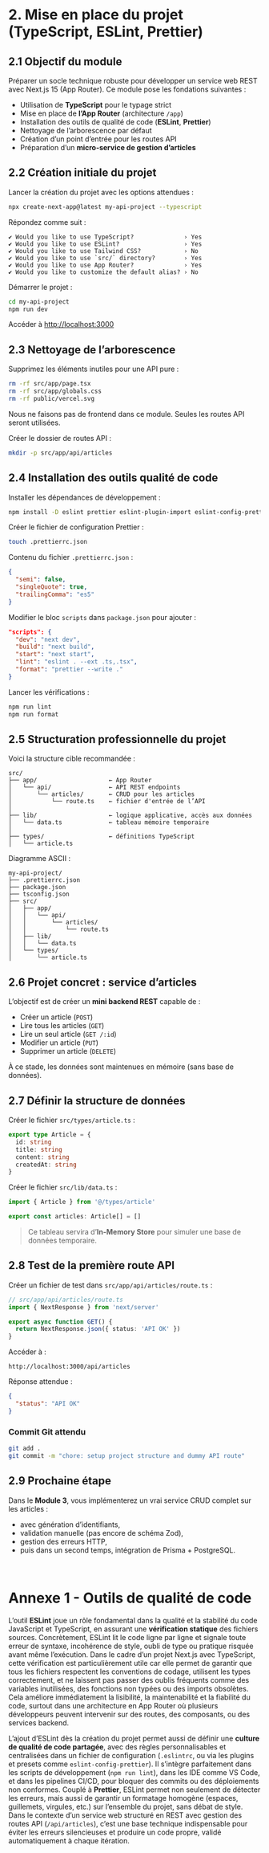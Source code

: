# <span id="module-2-setup">2. Mise en place du projet (TypeScript, ESLint, Prettier)</span>


## <span id="2.1">2.1 Objectif du module</span>

Préparer un socle technique robuste pour développer un service web REST avec Next.js 15 (App Router).
Ce module pose les fondations suivantes :

* Utilisation de **TypeScript** pour le typage strict
* Mise en place de **l’App Router** (architecture `/app`)
* Installation des outils de qualité de code (**ESLint**, **Prettier**)
* Nettoyage de l’arborescence par défaut
* Création d’un point d’entrée pour les routes API
* Préparation d’un **micro-service de gestion d’articles**



## <span id="2.2">2.2 Création initiale du projet</span>

Lancer la création du projet avec les options attendues :

```bash
npx create-next-app@latest my-api-project --typescript
```

Répondez comme suit :

```
✔ Would you like to use TypeScript?              › Yes
✔ Would you like to use ESLint?                  › Yes
✔ Would you like to use Tailwind CSS?            › No
✔ Would you like to use `src/` directory?        › Yes
✔ Would you like to use App Router?              › Yes
✔ Would you like to customize the default alias? › No
```

Démarrer le projet :

```bash
cd my-api-project
npm run dev
```

Accéder à [http://localhost:3000](http://localhost:3000)



## <span id="2.3">2.3 Nettoyage de l’arborescence</span>

Supprimez les éléments inutiles pour une API pure :

```bash
rm -rf src/app/page.tsx
rm -rf src/app/globals.css
rm -rf public/vercel.svg
```

Nous ne faisons pas de frontend dans ce module. Seules les routes API seront utilisées.

Créer le dossier de routes API :

```bash
mkdir -p src/app/api/articles
```



## <span id="2.4">2.4 Installation des outils qualité de code</span>

Installer les dépendances de développement :

```bash
npm install -D eslint prettier eslint-plugin-import eslint-config-prettier
```

Créer le fichier de configuration Prettier :

```bash
touch .prettierrc.json
```

Contenu du fichier `.prettierrc.json` :

```json
{
  "semi": false,
  "singleQuote": true,
  "trailingComma": "es5"
}
```

Modifier le bloc `scripts` dans `package.json` pour ajouter :

```json
"scripts": {
  "dev": "next dev",
  "build": "next build",
  "start": "next start",
  "lint": "eslint . --ext .ts,.tsx",
  "format": "prettier --write ."
}
```

Lancer les vérifications :

```bash
npm run lint
npm run format
```



## <span id="2.5">2.5 Structuration professionnelle du projet</span>

Voici la structure cible recommandée :

```
src/
├── app/                    ← App Router
│   └── api/                ← API REST endpoints
│       └── articles/       ← CRUD pour les articles
│           └── route.ts    ← fichier d'entrée de l’API
│
├── lib/                    ← logique applicative, accès aux données
│   └── data.ts             ← tableau mémoire temporaire
│
├── types/                  ← définitions TypeScript
│   └── article.ts
```

Diagramme ASCII :

```
my-api-project/
├── .prettierrc.json
├── package.json
├── tsconfig.json
├── src/
│   ├── app/
│   │   └── api/
│   │       └── articles/
│   │           └── route.ts
│   ├── lib/
│   │   └── data.ts
│   └── types/
│       └── article.ts
```



## <span id="2.6">2.6 Projet concret : service d’articles</span>

L’objectif est de créer un **mini backend REST** capable de :

* Créer un article (`POST`)
* Lire tous les articles (`GET`)
* Lire un seul article (`GET /:id`)
* Modifier un article (`PUT`)
* Supprimer un article (`DELETE`)

À ce stade, les données sont maintenues en mémoire (sans base de données).



## <span id="2.7">2.7 Définir la structure de données</span>

Créer le fichier `src/types/article.ts` :

```ts
export type Article = {
  id: string
  title: string
  content: string
  createdAt: string
}
```

Créer le fichier `src/lib/data.ts` :

```ts
import { Article } from '@/types/article'

export const articles: Article[] = []
```

> Ce tableau servira d’**In-Memory Store** pour simuler une base de données temporaire.



## <span id="2.8">2.8 Test de la première route API</span>

Créer un fichier de test dans `src/app/api/articles/route.ts` :

```ts
// src/app/api/articles/route.ts
import { NextResponse } from 'next/server'

export async function GET() {
  return NextResponse.json({ status: 'API OK' })
}
```

Accéder à :

```
http://localhost:3000/api/articles
```

Réponse attendue :

```json
{
  "status": "API OK"
}
```



### Commit Git attendu

```bash
git add .
git commit -m "chore: setup project structure and dummy API route"
```



## <span id="2.9">2.9 Prochaine étape</span>

Dans le **Module 3**, vous implémenterez un vrai service CRUD complet sur les articles :

* avec génération d’identifiants,
* validation manuelle (pas encore de schéma Zod),
* gestion des erreurs HTTP,
* puis dans un second temps, intégration de Prisma + PostgreSQL.


<br/>

# Annexe 1 - Outils de qualité de code


L’outil **ESLint** joue un rôle fondamental dans la qualité et la stabilité du code JavaScript et TypeScript, en assurant une **vérification statique** des fichiers sources. Concrètement, ESLint lit le code ligne par ligne et signale toute erreur de syntaxe, incohérence de style, oubli de type ou pratique risquée avant même l’exécution. Dans le cadre d’un projet Next.js avec TypeScript, cette vérification est particulièrement utile car elle permet de garantir que tous les fichiers respectent les conventions de codage, utilisent les types correctement, et ne laissent pas passer des oublis fréquents comme des variables inutilisées, des fonctions non typées ou des imports obsolètes. Cela améliore immédiatement la lisibilité, la maintenabilité et la fiabilité du code, surtout dans une architecture en App Router où plusieurs développeurs peuvent intervenir sur des routes, des composants, ou des services backend.

L’ajout d’ESLint dès la création du projet permet aussi de définir une **culture de qualité de code partagée**, avec des règles personnalisables et centralisées dans un fichier de configuration (`.eslintrc`, ou via les plugins et presets comme `eslint-config-prettier`). Il s’intègre parfaitement dans les scripts de développement (`npm run lint`), dans les IDE comme VS Code, et dans les pipelines CI/CD, pour bloquer des commits ou des déploiements non conformes. Couplé à **Prettier**, ESLint permet non seulement de détecter les erreurs, mais aussi de garantir un formatage homogène (espaces, guillemets, virgules, etc.) sur l’ensemble du projet, sans débat de style. Dans le contexte d’un service web structuré en REST avec gestion des routes API (`/api/articles`), c’est une base technique indispensable pour éviter les erreurs silencieuses et produire un code propre, validé automatiquement à chaque itération.


<br/>




